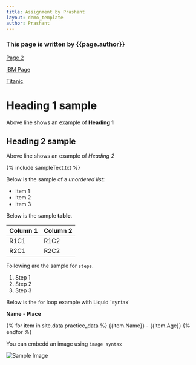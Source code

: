 ```yaml
---
title: Assignment by Prashant
layout: demo_template
author: Prashant
---
```


### This page is written by {{page.author}}

[Page 2](./web_pages/Page2.html)

[IBM Page](./web_pages/IBM_page.md)

[Titanic](./web_pages/titanic.md)

# Heading 1 sample

Above line shows an example of **Heading 1**

## Heading 2 sample

Above line shows an example of *Heading 2*

{% include sampleText.txt %}

Below is the sample of a *unordered list*:

* Item 1
* Item 2
* Item 3

Below is the sample **table**.

| Column 1 | Column 2 |
|---|---|
| R1C1 | R1C2 |
| R2C1 | R2C2 |

Following are the sample for `steps`.

1. Step 1
2. Step 2
3. Step 3

Below is the for loop example with Liquid `syntax'

**Name** - **Place**

{% for item in site.data.practice_data %}
{{item.Name}} - {{item.Age}}
{% endfor %}

You can embedd an image using `image syntax`

![Sample Image](https://cdn.pixabay.com/photo/2015/04/19/08/32/marguerite-729510_960_720.jpg)